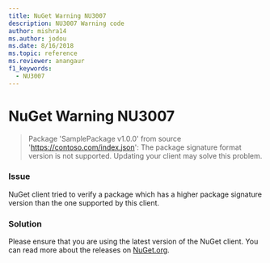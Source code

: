 ```yaml
---
title: NuGet Warning NU3007
description: NU3007 Warning code
author: mishra14
ms.author: jodou
ms.date: 8/16/2018
ms.topic: reference
ms.reviewer: anangaur
f1_keywords: 
  - NU3007
---
```


# NuGet Warning NU3007

> Package 'SamplePackage v1.0.0' from source 'https://contoso.com/index.json': The package signature format version is not supported. Updating your client may solve this problem.

### Issue

NuGet client tried to verify a package which has a higher package signature version than the one supported by this client.


### Solution

Please ensure that you are using the latest version of the NuGet client. You can read more about the releases on [NuGet.org](https://www.nuget.org/downloads).


